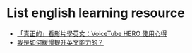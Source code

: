 # List english learning resource
  * [「真正的」看影片學英文：VoiceTube HERO 使用心得](https://medium.com/hulis-blog/voicetube-hero-review-9409c2248845)
  * [我是如何緩慢提升英文能力的？](https://medium.com/hulis-blog/english-174bd9b7c0ce)
